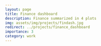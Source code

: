 ```yaml
---
layout: page
title: Finance dashboard
description: Finance summarized in 4 plots
img: assets/img/projects/findash.jpg
redirect: ../projects/finance_dashboard
importance: 3
category: work
---
```

